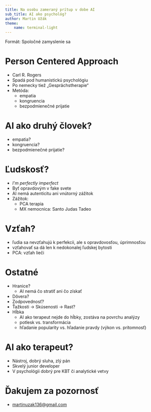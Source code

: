 ```yaml
---
title: Na osobu zameraný prítup v dobe AI
sub_title: AI ako psychológ?
author: Martin Užák
theme:
    name: terminal-light
---
```


Formát: Spoločné zamyslenie sa
<!-- end_slide -->

# Person Centered Approach
- Carl R. Rogers
- Spadá pod humanistickú psychológiu
- Po nemecky tiež „Gesprächstherapie“
- Metóda:
    - empatia
    - kongruencia
    - bezpodmienečné prijatie
<!-- end_slide -->

# AI ako druhý človek?
- empatia?
- kongruencia?
- bezpodmienečné prijatie?
<!-- end_slide -->
    
# Ľudskosť?
- _I'm perfectly imperfect_
- Byť opravdovým v fake svete
- AI nemá autenticitu ani vnútorný zážitok
- Zážitok:
    - PCA terapia
    - MX nemocnica: Santo Judas Tadeo
<!-- end_slide -->

# Vzťah?
- ľudia sa nevzťahujú k perfekcii, ale s opravdovosťou, úprimnosťou
- vzťahovať sa dá len k nedokonalej ľudskej bytosti
- PCA: vzťah lieči
<!-- end_slide -->

# Ostatné
- Hranice?
    - AI nemá čo stratiť ani čo získať
- Dôvera?
- Zodpovednosť?
- Ťažkosti -> Skúsenosti -> Rast?
- Hĺbka
    - AI ako terapeut nejde do hĺbky, zostáva na povrchu analýzy
    - potlesk vs. transformácia
    - hľadanie popularity vs. hľadanie pravdy (výkon vs. prítomnosť)
<!-- end_slide -->

# AI ako terapeut?
- Nástroj, dobrý sluha, zlý pán
- Skvelý junior developer
- V psychológii dobrý pre KBT či analytické vetvy
<!-- end_slide -->

# Ďakujem za pozornosť

* martinuzak136@gmail.com
